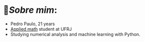 # 🧑*Sobre mim*:
* Pedro Paulo, 21 years
* [Applied math](https://sites.google.com/matematica.ufrj.br/aplicada/matemática-aplicada) student at UFRJ
* Studying numerical analysis and machine learning with Python.
